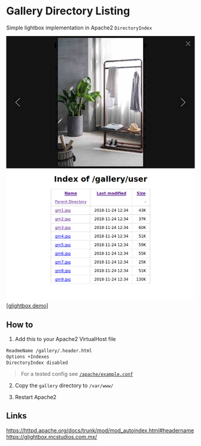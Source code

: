 # Gallery Directory Listing

Simple lightbox implementation in Apache2 `DirectoryIndex`

![screenshot_1](/screenshot_1.png)
![screenshot_2](/screenshot_2.png)
[[glightbox demo]](https://glightbox.mcstudios.com.mx/#examples)


## How to

1. Add this to your Apache2 VirtualHost file

  ```
ReadmeName /gallery/.header.html
Options +Indexes
DirectoryIndex disabled
  ```

  > For a tested config see [`/apache/example.conf`](/apache/example.conf)

2. Copy the `gallery` directory to `/var/www/`

3. Restart Apache2

## Links

<https://httpd.apache.org/docs/trunk/mod/mod_autoindex.html#headername>
<https://glightbox.mcstudios.com.mx/>
